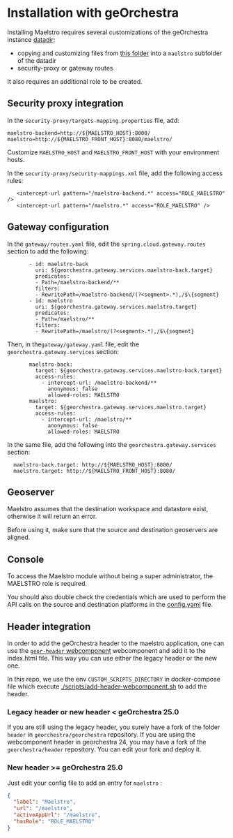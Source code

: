 # Installation with geOrchestra

Installing Maelstro requires several customizations of the geOrchestra instance [datadir](https://github.com/georchestra/datadir):
- copying and customizing files from [this folder](https://github.com/georchestra/maelstro/tree/main/config) into a `maelstro` subfolder of the datadir 
- security-proxy or gateway routes

It also requires an additional role to be created.


## Security proxy integration
In the `security-proxy/targets-mapping.properties` file, add: 
```
maelstro-backend=http://${MAELSTRO_HOST}:8000/
maelstro=http://${MAELSTRO_FRONT_HOST}:8080/maelstro/
```
Customize `MAELSTRO_HOST` and `MAELSTRO_FRONT_HOST` with your environment hosts.

In the `security-proxy/security-mappings.xml` file, add the following access rules:
```
   <intercept-url pattern="/maelstro-backend.*" access="ROLE_MAELSTRO" />
   <intercept-url pattern="/maelstro.*" access="ROLE_MAELSTRO" />
```

## Gateway configuration
In the `gateway/routes.yaml` file, edit the `spring.cloud.gateway.routes` section to add the following:
```
       - id: maelstro-back
         uri: ${georchestra.gateway.services.maelstro-back.target}
         predicates:
         - Path=/maelstro-backend/**
         filters:
         - RewritePath=/maelstro-backend/(?<segment>.*),/$\{segment}
       - id: maelstro
         uri: ${georchestra.gateway.services.maelstro.target}
         predicates:
         - Path=/maelstro/**
         filters:
         - RewritePath=/maelstro/(?<segment>.*),/$\{segment}
```
Then, in the`gateway/gateway.yaml` file, edit the `georchestra.gateway.services` section:
```
       maelstro-back:
         target: ${georchestra.gateway.services.maelstro-back.target}
         access-rules:
           - intercept-url: /maelstro-backend/**
             anonymous: false
             allowed-roles: MAELSTRO
       maelstro:
         target: ${georchestra.gateway.services.maelstro.target}
         access-rules:
           - intercept-url: /maelstro/**
             anonymous: false
             allowed-roles: MAELSTRO
```
In the same file, add the following into the `georchestra.gateway.services` section:
```
  maelstro-back.target: http://${MAELSTRO_HOST}:8000/
  maelstro.target: http://${MAELSTRO_FRONT_HOST}:8080/
```

## Geoserver

Maelstro assumes that the destination workspace and datastore exist, otherwise it will return an error.

Before using it, make sure that the source and destination geoservers are aligned.

## Console

To access the Maelstro module without being a super administrator, the MAELSTRO role is required.

You should also double check the credentials which are used to perform the API calls on the source and destination platforms in the [config.yaml](config.yaml) file.

## Header integration 

In order to add the geOrchestra header to the maelstro application, one can use the [`geor-header` webcomponent](https://github.com/georchestra/header/) webcomponent and add it to the index.html file. 
This way you can use either the legacy header or the new one.

In this repo, we use the env `CUSTOM_SCRIPTS_DIRECTORY` in docker-compose file which execute [./scripts/add-header-webcomponent.sh](./scripts/add-header-webcomponent.sh) to add the header.

### Legacy header or new header < geOrchestra 25.0

If you are still using the legacy header, you surely have a fork of the folder `header` in `georchestra/georchestra` repository.
If you are using the webcomponent header in georchestra 24, you may have a fork of the `georchestra/header` repository.
You can edit your fork and deploy it.

### New header >= geOrchestra 25.0

Just edit your config file to add an entry for `maelstro` :
```json
{
  "label": "Maelstro",
  "url": "/maelstro",
  "activeAppUrl": "/maelstro",
  "hasRole": "ROLE_MAELSTRO"
}
```



